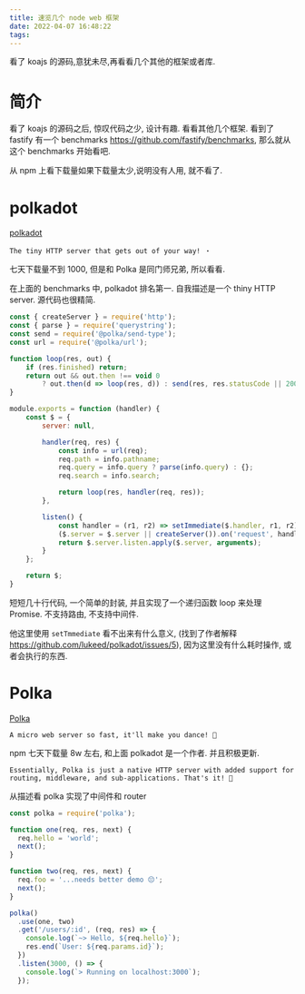 ```yaml
---
title: 速览几个 node web 框架
date: 2022-04-07 16:48:22
tags:
---
```


看了 koajs 的源码,意犹未尽,再看看几个其他的框架或者库.

<!-- more -->

# 简介

看了 koajs 的源码之后, 惊叹代码之少, 设计有趣. 看看其他几个框架. 看到了 fastify 有一个 benchmarks https://github.com/fastify/benchmarks, 那么就从这个 benchmarks 开始看吧.

从 npm 上看下载量如果下载量太少,说明没有人用, 就不看了.

# polkadot

[polkadot](https://github.com/lukeed/polkadot/)

    The tiny HTTP server that gets out of your way! ・

七天下载量不到 1000, 但是和 Polka 是同门师兄弟, 所以看看.

在上面的 benchmarks 中, polkadot 排名第一. 自我描述是一个 thiny HTTP server. 源代码也很精简.

```JavaScript
const { createServer } = require('http');
const { parse } = require('querystring');
const send = require('@polka/send-type');
const url = require('@polka/url');

function loop(res, out) {
	if (res.finished) return;
	return out && out.then !== void 0
		? out.then(d => loop(res, d)) : send(res, res.statusCode || 200, out);
}

module.exports = function (handler) {
	const $ = {
		server: null,

		handler(req, res) {
			const info = url(req);
			req.path = info.pathname;
			req.query = info.query ? parse(info.query) : {};
			req.search = info.search;

			return loop(res, handler(req, res));
		},

		listen() {
			const handler = (r1, r2) => setImmediate($.handler, r1, r2);
			($.server = $.server || createServer()).on('request', handler);
			return $.server.listen.apply($.server, arguments);
		}
	};

	return $;
}
```

短短几十行代码, 一个简单的封装, 并且实现了一个递归函数 loop 来处理 Promise. 不支持路由, 不支持中间件.

他这里使用 `setTmmediate` 看不出来有什么意义, (找到了作者解释 https://github.com/lukeed/polkadot/issues/5), 因为这里没有什么耗时操作, 或者会执行的东西.

# Polka

[Polka](https://github.com/lukeed/polka)

    A micro web server so fast, it'll make you dance! 👯

npm 七天下载量 8w 左右, 和上面 polkadot 是一个作者. 并且积极更新.

    Essentially, Polka is just a native HTTP server with added support for routing, middleware, and sub-applications. That's it! 🎉

从描述看 polka 实现了中间件和 router

```JavaScript
const polka = require('polka');

function one(req, res, next) {
  req.hello = 'world';
  next();
}

function two(req, res, next) {
  req.foo = '...needs better demo 😔';
  next();
}

polka()
  .use(one, two)
  .get('/users/:id', (req, res) => {
    console.log(`~> Hello, ${req.hello}`);
    res.end(`User: ${req.params.id}`);
  })
  .listen(3000, () => {
    console.log(`> Running on localhost:3000`);
  });
```
